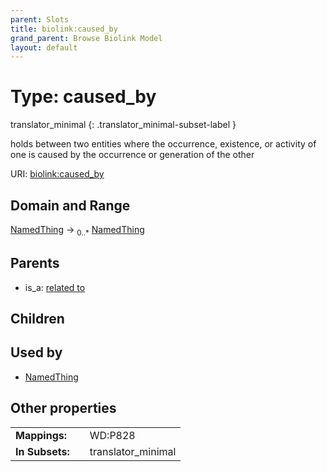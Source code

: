 ```yaml
---
parent: Slots
title: biolink:caused_by
grand_parent: Browse Biolink Model
layout: default
---
```


# Type: caused_by

translator_minimal
{: .translator_minimal-subset-label }


holds between two entities where the occurrence, existence, or activity of one is caused by the occurrence or  generation of the other

URI: [biolink:caused_by](https://w3id.org/biolink/vocab/caused_by)

## Domain and Range

[NamedThing](NamedThing.md) ->  <sub>0..*</sub> [NamedThing](NamedThing.md)

## Parents

 *  is_a: [related to](related_to.md)

## Children


## Used by

 * [NamedThing](NamedThing.md)

## Other properties

|  |  |  |
| --- | --- | --- |
| **Mappings:** | | WD:P828 |
| **In Subsets:** | | translator_minimal |

